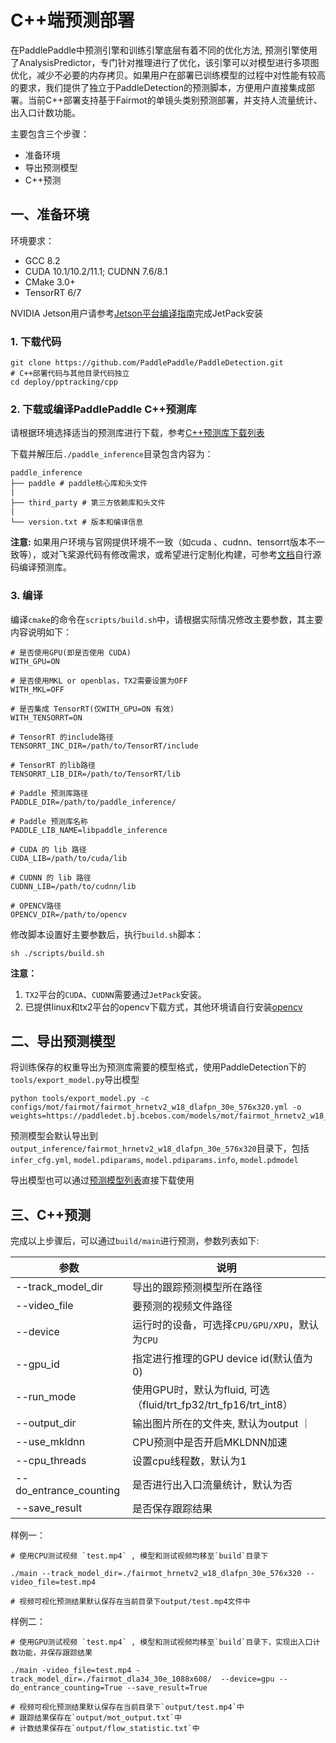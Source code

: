 # C++端预测部署

在PaddlePaddle中预测引擎和训练引擎底层有着不同的优化方法, 预测引擎使用了AnalysisPredictor，专门针对推理进行了优化，该引擎可以对模型进行多项图优化，减少不必要的内存拷贝。如果用户在部署已训练模型的过程中对性能有较高的要求，我们提供了独立于PaddleDetection的预测脚本，方便用户直接集成部署。当前C++部署支持基于Fairmot的单镜头类别预测部署，并支持人流量统计、出入口计数功能。

主要包含三个步骤：
- 准备环境
- 导出预测模型
- C++预测

## 一、准备环境

环境要求：

- GCC 8.2
- CUDA 10.1/10.2/11.1; CUDNN 7.6/8.1
- CMake 3.0+
- TensorRT 6/7

NVIDIA Jetson用户请参考[Jetson平台编译指南](../../cpp/docs/Jetson_build.md#jetson环境搭建)完成JetPack安装

### 1. 下载代码

```
git clone https://github.com/PaddlePaddle/PaddleDetection.git
# C++部署代码与其他目录代码独立
cd deploy/pptracking/cpp
```

### 2. 下载或编译PaddlePaddle C++预测库

请根据环境选择适当的预测库进行下载，参考[C++预测库下载列表](https://paddleinference.paddlepaddle.org.cn/user_guides/download_lib.html)

下载并解压后`./paddle_inference`目录包含内容为：

```
paddle_inference
├── paddle # paddle核心库和头文件
|
├── third_party # 第三方依赖库和头文件
|
└── version.txt # 版本和编译信息
```

**注意:** 如果用户环境与官网提供环境不一致（如cuda 、cudnn、tensorrt版本不一致等），或对飞桨源代码有修改需求，或希望进行定制化构建，可参考[文档](https://paddleinference.paddlepaddle.org.cn/user_guides/source_compile.html)自行源码编译预测库。

### 3. 编译

编译`cmake`的命令在`scripts/build.sh`中，请根据实际情况修改主要参数，其主要内容说明如下：

```
# 是否使用GPU(即是否使用 CUDA)
WITH_GPU=ON

# 是否使用MKL or openblas，TX2需要设置为OFF
WITH_MKL=OFF

# 是否集成 TensorRT(仅WITH_GPU=ON 有效)
WITH_TENSORRT=ON

# TensorRT 的include路径
TENSORRT_INC_DIR=/path/to/TensorRT/include

# TensorRT 的lib路径
TENSORRT_LIB_DIR=/path/to/TensorRT/lib

# Paddle 预测库路径
PADDLE_DIR=/path/to/paddle_inference/

# Paddle 预测库名称
PADDLE_LIB_NAME=libpaddle_inference

# CUDA 的 lib 路径
CUDA_LIB=/path/to/cuda/lib

# CUDNN 的 lib 路径
CUDNN_LIB=/path/to/cudnn/lib

# OPENCV路径
OPENCV_DIR=/path/to/opencv
```

修改脚本设置好主要参数后，执行```build.sh```脚本：

```
sh ./scripts/build.sh
```

**注意：**

1. `TX2`平台的`CUDA`、`CUDNN`需要通过`JetPack`安装。
2. 已提供linux和tx2平台的opencv下载方式，其他环境请自行安装[opencv](https://opencv.org/)

## 二、导出预测模型

将训练保存的权重导出为预测库需要的模型格式，使用PaddleDetection下的```tools/export_model.py```导出模型

```
python tools/export_model.py -c configs/mot/fairmot/fairmot_hrnetv2_w18_dlafpn_30e_576x320.yml -o weights=https://paddledet.bj.bcebos.com/models/mot/fairmot_hrnetv2_w18_dlafpn_30e_576x320.pdparams
```

预测模型会默认导出到```output_inference/fairmot_hrnetv2_w18_dlafpn_30e_576x320```目录下，包括```infer_cfg.yml```, ```model.pdiparams```, ```model.pdiparams.info```, ```model.pdmodel```

导出模型也可以通过[预测模型列表]()直接下载使用

## 三、C++预测

完成以上步骤后，可以通过```build/main```进行预测，参数列表如下:

|  参数   | 说明  |
|  ----  | ----  |
| --track_model_dir  | 导出的跟踪预测模型所在路径 |
| --video_file  | 要预测的视频文件路径 |
| --device  | 运行时的设备，可选择`CPU/GPU/XPU`，默认为`CPU`|
| --gpu_id  |  指定进行推理的GPU device id(默认值为0)|
| --run_mode | 使用GPU时，默认为fluid, 可选（fluid/trt_fp32/trt_fp16/trt_int8）|
| --output_dir | 输出图片所在的文件夹, 默认为output ｜
| --use_mkldnn | CPU预测中是否开启MKLDNN加速 |
| --cpu_threads | 设置cpu线程数，默认为1 |
| --do_entrance_counting | 是否进行出入口流量统计，默认为否 |
| --save_result | 是否保存跟踪结果 |

样例一：

```shell
# 使用CPU测试视频 `test.mp4` , 模型和测试视频均移至`build`目录下

./main --track_model_dir=./fairmot_hrnetv2_w18_dlafpn_30e_576x320 --video_file=test.mp4

# 视频可视化预测结果默认保存在当前目录下output/test.mp4文件中
```


样例二：

```shell
# 使用GPU测试视频 `test.mp4` , 模型和测试视频均移至`build`目录下，实现出入口计数功能，并保存跟踪结果

./main -video_file=test.mp4 -track_model_dir=./fairmot_dla34_30e_1088x608/  --device=gpu --do_entrance_counting=True --save_result=True

# 视频可视化预测结果默认保存在当前目录下`output/test.mp4`中
# 跟踪结果保存在`output/mot_output.txt`中
# 计数结果保存在`output/flow_statistic.txt`中
```
